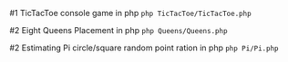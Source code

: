 #1 TicTacToe console game in php
`php TicTacToe/TicTacToe.php`

#2 Eight Queens Placement in php
`php Queens/Queens.php`

#2 Estimating Pi circle/square random point ration in php
`php Pi/Pi.php`
